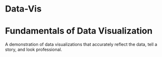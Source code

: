 # Data-Vis
# Fundamentals of Data Visualization

A demonstration of data visualizations that accurately reflect the data, tell a story, and look professional.
